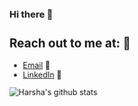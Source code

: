 ### Hi there 👋 


## Reach out to me at: :vulcan_salute:

- [Email](mailto:harshaky6573@gmail.com) :email:
- [LinkedIn](https://linkedin.com/in/harshaky) :tea:


![Harsha's github stats](https://github-readme-stats.vercel.app/api?username=harshaky&hide=issues&show_icons=true&theme=tokyonight&count_private=true)
<!--
**HarshaKy/HarshaKy** is a ✨ _special_ ✨ repository because its `README.md` (this file) appears on your GitHub profile.

Here are some ideas to get you started:

- 🔭 I’m currently working on ...
- 🌱 I’m currently learning ...
- 👯 I’m looking to collaborate on ...
- 🤔 I’m looking for help with ...
- 💬 Ask me about ...
- 📫 How to reach me: ...
- 😄 Pronouns: ...
- ⚡ Fun fact: ...
-->
